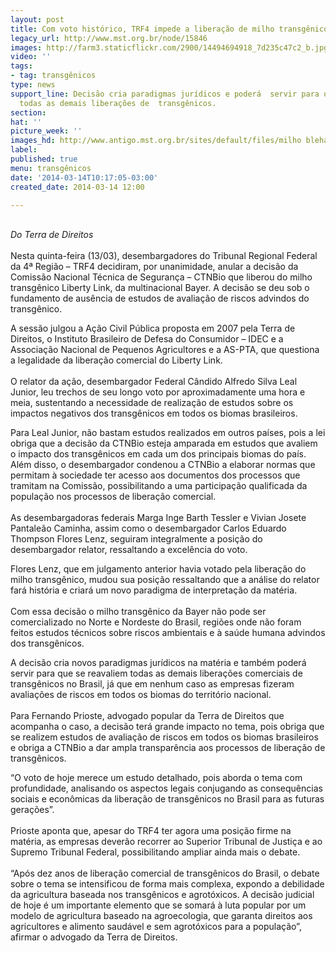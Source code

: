 ```yaml
---
layout: post
title: Com voto histórico, TRF4 impede a liberação de milho transgênico da Bayer
legacy_url: http://www.mst.org.br/node/15846
images: http://farm3.staticflickr.com/2900/14494694918_7d235c47c2_b.jpg
video: ''
tags:
- tag: transgênicos
type: news
support_line: Decisão cria paradigmas jurídicos e poderá  servir para que se reavaliem
  todas as demais liberações de  transgênicos.
section: 
hat: ''
picture_week: ''
images_hd: http://www.antigo.mst.org.br/sites/default/files/milho blehabre.jpg
label: 
published: true
menu: transgênicos
date: '2014-03-14T10:17:05-03:00'
created_date: 2014-03-14 12:00

---
```

<p><br><em>Do Terra de Direitos</em><br><br>Nesta quinta-feira (13/03), desembargadores do Tribunal Regional Federal da 4ª Região – TRF4 decidiram, por unanimidade, anular a decisão da Comissão Nacional Técnica de Segurança – CTNBio que liberou do milho transgênico Liberty Link, da multinacional Bayer. A decisão se deu sob o fundamento de ausência de estudos de avaliação de riscos advindos do transgênico.</p><p>A sessão julgou a Ação Civil Pública proposta em 2007 pela Terra de Direitos, o Instituto Brasileiro de Defesa do Consumidor – IDEC e a Associação Nacional de Pequenos Agricultores e a AS-PTA, que questiona a legalidade da liberação comercial do Liberty Link.<br><br>O relator da ação, desembargador Federal Cândido Alfredo Silva Leal Junior, leu trechos de seu longo voto por aproximadamente uma hora e meia, sustentando a necessidade de realização de estudos sobre os impactos negativos dos transgênicos em todos os biomas brasileiros.</p><p>Para Leal Junior, não bastam estudos realizados em outros países, pois a lei obriga que a decisão da CTNBio esteja amparada em estudos que avaliem o impacto dos transgênicos em cada um dos principais biomas do país. Além disso, o desembargador condenou a CTNBio a elaborar normas que permitam à sociedade ter acesso aos documentos dos processos que tramitam na Comissão, possibilitando a uma participação qualificada da população nos processos de liberação comercial.<br><br>As desembargadoras federais Marga Inge Barth Tessler e Vivian Josete Pantaleão Caminha, assim como o desembargador Carlos Eduardo Thompson Flores Lenz, seguiram integralmente a posição do desembargador relator, ressaltando a excelência do voto.</p><p>Flores Lenz, que em julgamento anterior havia votado pela liberação do milho transgênico, mudou sua posição ressaltando que a análise do relator fará história e criará um novo paradigma de interpretação da matéria.<br><br>Com essa decisão o milho transgênico da Bayer não pode ser comercializado no Norte e Nordeste do Brasil, regiões onde não foram feitos estudos técnicos sobre riscos ambientais e à saúde humana advindos dos transgênicos.</p><p>A decisão cria novos paradigmas jurídicos na matéria e também poderá servir para que se reavaliem todas as demais liberações comerciais de transgênicos no Brasil, já que em nenhum caso as empresas fizeram avaliações de riscos em todos os biomas do território nacional.<br><br>Para Fernando Prioste, advogado popular da Terra de Direitos que acompanha o caso, a decisão terá grande impacto no tema, pois obriga que se realizem estudos de avaliação de riscos em todos os biomas brasileiros e obriga a CTNBio a dar ampla transparência aos processos de liberação de transgênicos.</p><p>“O voto de hoje merece um estudo detalhado, pois aborda o tema com profundidade, analisando os aspectos legais conjugando as consequências sociais e econômicas da liberação de transgênicos no Brasil para as futuras gerações”.<br><br>Prioste aponta que, apesar do TRF4 ter agora uma posição firme na matéria, as empresas deverão recorrer ao Superior Tribunal de Justiça e ao Supremo Tribunal Federal, possibilitando ampliar ainda mais o debate.<br><br>“Após dez anos de liberação comercial de transgênicos do Brasil, o debate sobre o tema se intensificou de forma mais complexa, expondo a debilidade da agricultura baseada nos transgênicos e agrotóxicos. A decisão judicial de hoje é um importante elemento que se somará à luta popular por um modelo de agricultura baseado na agroecologia, que garanta direitos aos agricultores e alimento saudável e sem agrotóxicos para a população”, afirmar o advogado da Terra de Direitos.</p>
